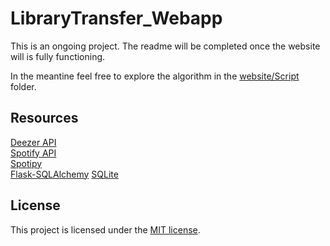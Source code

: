 # LibraryTransfer_Webapp

This is an ongoing project. The readme will be completed once the website will is fully functioning.

In the meantine feel free to explore the algorithm in the [website/Script](https://github.com/lejcestlesang/Spotify_to_Deezer) folder.

## Resources

[Deezer API](https://developers.deezer.com/)  
[Spotify API](https://developer.spotify.com/documentation/web-api/)  
[Spotipy](https://spotipy.readthedocs.io/en/2.19.0/)  
[Flask-SQLAlchemy](https://flask-sqlalchemy.palletsprojects.com/en/2.x/)
[SQLite](https://docs.python.org/3/library/sqlite3.html)

## License

This project is licensed under the [MIT license](LICENSE).